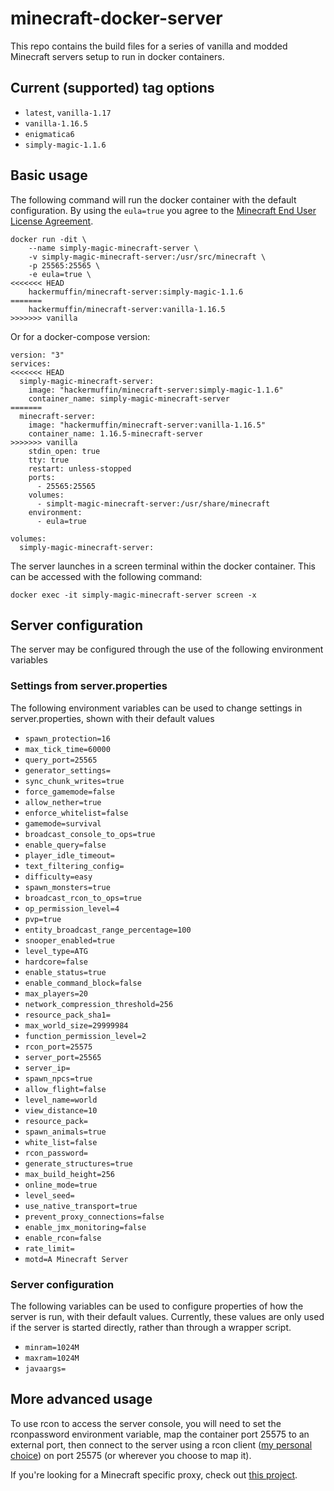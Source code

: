 # minecraft-docker-server

This repo contains the build files for a series of vanilla and modded Minecraft servers setup to run in docker containers.

## Current (supported) tag options
- `latest`, `vanilla-1.17`
- `vanilla-1.16.5`
- `enigmatica6`
- `simply-magic-1.1.6`

## Basic usage

The following command will run the docker container with the default configuration. By using the `eula=true` you agree to the [Minecraft End User License Agreement](https://www.minecraft.net/en-us/eula). 

``` console
docker run -dit \
    --name simply-magic-minecraft-server \
    -v simply-magic-minecraft-server:/usr/src/minecraft \
    -p 25565:25565 \
    -e eula=true \
<<<<<<< HEAD
    hackermuffin/minecraft-server:simply-magic-1.1.6
=======
    hackermuffin/minecraft-server:vanilla-1.16.5
>>>>>>> vanilla
```

Or for a docker-compose version:

``` console
version: "3"
services:
<<<<<<< HEAD
  simply-magic-minecraft-server:
    image: "hackermuffin/minecraft-server:simply-magic-1.1.6"
    container_name: simply-magic-minecraft-server
=======
  minecraft-server:
    image: "hackermuffin/minecraft-server:vanilla-1.16.5"
    container_name: 1.16.5-minecraft-server
>>>>>>> vanilla
    stdin_open: true
    tty: true
    restart: unless-stopped
    ports:
      - 25565:25565
    volumes:
      - simplt-magic-minecraft-server:/usr/share/minecraft
    environment:
      - eula=true

volumes:
  simply-magic-minecraft-server:
```

The server launches in a screen terminal within the docker container. This can be accessed with the following command:
``` console
docker exec -it simply-magic-minecraft-server screen -x
```

## Server configuration
The server may be configured through the use of the following environment variables
### Settings from server.properties
The following environment variables can be used to change settings in server.properties, shown with their default values
- `spawn_protection=16`
- `max_tick_time=60000`
- `query_port=25565`
- `generator_settings=`
- `sync_chunk_writes=true`
- `force_gamemode=false`
- `allow_nether=true`
- `enforce_whitelist=false`
- `gamemode=survival`
- `broadcast_console_to_ops=true`
- `enable_query=false`
- `player_idle_timeout=`
- `text_filtering_config=`
- `difficulty=easy`
- `spawn_monsters=true`
- `broadcast_rcon_to_ops=true`
- `op_permission_level=4`
- `pvp=true`
- `entity_broadcast_range_percentage=100`
- `snooper_enabled=true`
- `level_type=ATG`
- `hardcore=false`
- `enable_status=true`
- `enable_command_block=false`
- `max_players=20`
- `network_compression_threshold=256`
- `resource_pack_sha1=`
- `max_world_size=29999984`
- `function_permission_level=2`
- `rcon_port=25575`
- `server_port=25565`
- `server_ip=`
- `spawn_npcs=true`
- `allow_flight=false`
- `level_name=world`
- `view_distance=10`
- `resource_pack=`
- `spawn_animals=true`
- `white_list=false`
- `rcon_password=`
- `generate_structures=true`
- `max_build_height=256`
- `online_mode=true`
- `level_seed=`
- `use_native_transport=true`
- `prevent_proxy_connections=false`
- `enable_jmx_monitoring=false`
- `enable_rcon=false`
- `rate_limit=`
- `motd=A Minecraft Server`
### Server configuration
The following variables can be used to configure properties of how the server is run, with their default values. Currently, these values are only used if the server is started directly, rather than through a wrapper script.

- `minram=1024M`
- `maxram=1024M`
- `javaargs=`

## More advanced usage

To use rcon to access the server console, you will need to set the rconpassword environment variable, map the container port 25575 to an external port, then connect to the server using a rcon client ([my personal choice](https://github.com/Tiiffi/mcrcon)) on port 25575 (or wherever you choose to map it).


If you're looking for a Minecraft specific proxy, check out [this project](https://github.com/janispritzkau/minecraft-reverse-proxy).

